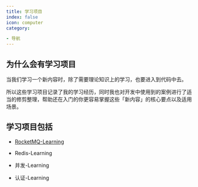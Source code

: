 ```yaml
---
title: 学习项目
index: false
icon: computer
category:

- 导航
---
```


## 为什么会有学习项目

当我们学习一个新内容时，除了需要理论知识上的学习，也要进入到代码中去。

所以这些学习项目记录了我的学习经历，同时我也对开发中使用到的案例进行了适当的修剪整理，帮助还在入门的你更容易掌握这些「新内容」的核心要点以及适用场景。

## 学习项目包括

- [RocketMQ-Learning](./RocketMQ-learning.md)

- Redis-Learning

- 并发-Learning

- 认证-Learning
